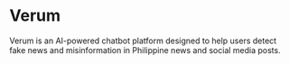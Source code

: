 # Verum

Verum is an AI-powered chatbot platform designed to help users detect fake news and misinformation in Philippine news and social media posts.

